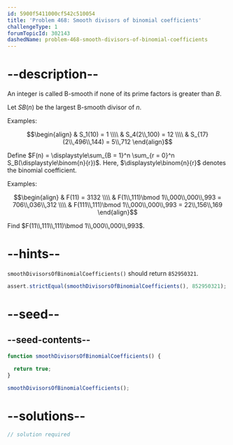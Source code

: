 ```yaml
---
id: 5900f5411000cf542c510054
title: 'Problem 468: Smooth divisors of binomial coefficients'
challengeType: 1
forumTopicId: 302143
dashedName: problem-468-smooth-divisors-of-binomial-coefficients
---
```


# --description--

An integer is called B-smooth if none of its prime factors is greater than $B$.

Let $SB(n)$ be the largest B-smooth divisor of $n$.

Examples:

$$\begin{align}   & S_1(10) = 1 \\\\
  & S_4(2\\,100) = 12 \\\\ & S_{17}(2\\,496\\,144) = 5\\,712 \end{align}$$

Define $F(n) = \displaystyle\sum_{B = 1}^n \sum_{r = 0}^n S_B(\displaystyle\binom{n}{r})$. Here, $\displaystyle\binom{n}{r}$ denotes the binomial coefficient.

Examples:

$$\begin{align}   & F(11) = 3132 \\\\
  & F(1\\,111)\bmod 1\\,000\\,000\\,993 = 706\\,036\\,312 \\\\ & F(111\\,111)\bmod 1\\,000\\,000\\,993 = 22\\,156\\,169 \end{align}$$

Find $F(11\\,111\\,111)\bmod 1\\,000\\,000\\,993$.

# --hints--

`smoothDivisorsOfBinomialCoefficients()` should return `852950321`.

```js
assert.strictEqual(smoothDivisorsOfBinomialCoefficients(), 852950321);
```

# --seed--

## --seed-contents--

```js
function smoothDivisorsOfBinomialCoefficients() {

  return true;
}

smoothDivisorsOfBinomialCoefficients();
```

# --solutions--

```js
// solution required
```
